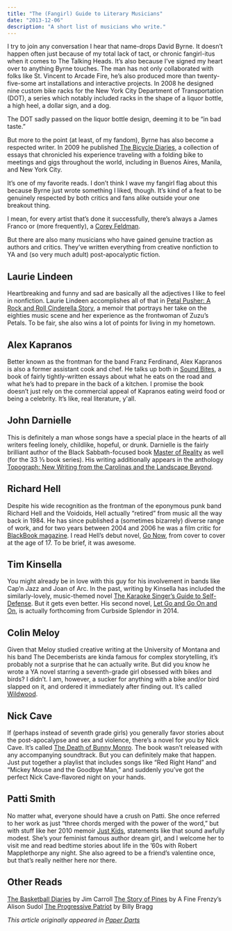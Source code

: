 ```yaml
---
title: "The (Fangirl) Guide to Literary Musicians"
date: "2013-12-06"
description: "A short list of musicians who write."
---
```


I try to join any conversation I hear that name-drops David Byrne. It doesn’t happen often just because of my total lack of tact, or chronic fangirl-itus when it comes to The Talking Heads. It’s also because I’ve signed my heart over to anything Byrne touches. The man has not only collaborated with folks like St. Vincent to Arcade Fire, he’s also produced more than twenty-five-some art installations and interactive projects. In 2008 he designed nine custom bike racks for the New York City Department of Transportation (DOT), a series which notably included racks in the shape of a liquor bottle, a high heel, a dollar sign, and a dog.

The DOT sadly passed on the liquor bottle design, deeming it to be “in bad taste.”

But more to the point (at least, of my fandom), Byrne has also become a respected writer. In 2009 he published [The Bicycle Diaries](http://www.davidbyrne.com/art/books/bicycle_diaries/), a collection of essays that chronicled his experience traveling with a folding bike to meetings and gigs throughout the world, including in Buenos Aires, Manila, and New York City.

It’s one of my favorite reads. I don’t think I wave my fangirl flag about this because Byrne just wrote something I liked, though. It’s kind of a feat to be genuinely respected by both critics and fans alike outside your one breakout thing.

I mean, for every artist that’s done it successfully, there’s always a James Franco or (more frequently), a [Corey Feldman](http://www.avclub.com/article/corey-feldman-recalls-emgooniesem-does-a-bad-micha-99638).

But there are also many musicians who have gained genuine traction as authors and critics. They’ve written everything from creative nonfiction to YA and (so very much adult) post-apocalyptic fiction.

## Laurie Lindeen

Heartbreaking and funny and sad are basically all the adjectives I like to feel in nonfiction. Laurie Lindeen accomplishes all of that in [Petal Pusher: A Rock and Roll Cinderella Story](http://paperdartsmagazine.com/blog/2013/12/6/the-fangirl-guide-to-literary-musicians.html#:~:text=Petal%20Pusher%3A%20A%20Rock%20and%20Roll%20Cinderella%20Story), a memoir that portrays her take on the eighties music scene and her experience as the frontwoman of Zuzu’s Petals. To be fair, she also wins a lot of points for living in my hometown.

## Alex Kapranos

Better known as the frontman for the band Franz Ferdinand, Alex Kapranos is also a former assistant cook and chef. He talks up both in [Sound Bites](http://www.amazon.com/Sound-Bites-Eating-Franz-Ferdinand/dp/0143038087), a book of fairly tightly-written essays about what he eats on the road and what he’s had to prepare in the back of a kitchen. I promise the book doesn’t just rely on the commercial appeal of Kapranos eating weird food or being a celebrity. It’s like, real literature, y'all.

## John Darnielle

This is definitely a man whose songs have a special place in the hearts of all writers feeling lonely, childlike, hopeful, or drunk. Darnielle is the fairly brilliant author of the Black Sabbath-focused book [Master of Reality](http://www.amazon.com/Black-Sabbaths-Master-Reality-33/dp/0826428991) as well (for the 33 ⅓ book series). His writing additionally appears in the anthology [Topograph: New Writing from the Carolinas and the Landscape Beyond](http://www.blairpub.com/alltitles/topograph.htm).

## Richard Hell

Despite his wide recognition as the frontman of the eponymous punk band Richard Hell and the Voidoids, Hell actually “retired” from music all the way back in 1984. He has since published a (sometimes bizarrely) diverse range of work, and for two years between 2004 and 2006 he was a film critic for [BlackBook magazine](http://www.blackbookmag.com/). I read Hell’s debut novel, [Go Now](http://www.amazon.com/Go-Now-Richard-Hell/dp/0684832771), from cover to cover at the age of 17. To be brief, it was awesome.

## Tim Kinsella

You might already be in love with this guy for his involvement in bands like Cap’n Jazz and Joan of Arc. In the past, writing by Kinsella has included the similarly-lovely, music-themed novel [The Karaoke Singer’s Guide to Self-Defense](http://www.amazon.com/gp/product/0983186308/ref=as_li_ss_tl?ie=UTF8&tag=feathebooks-20&link_code=as3&camp=211189&creative=373489&creativeASIN=0983186308). But it gets even better. His second novel, [Let Go and Go On and On](http://www.amazon.com/Let-Go-On-Novel/dp/1940430011), is actually forthcoming from Curbside Splendor in 2014.

## Colin Meloy

Given that Meloy studied creative writing at the University of Montana and his band The Decemberists are kinda famous for complex storytelling, it’s probably not a surprise that he can actually write. But did you know he wrote a YA novel starring a seventh-grade girl obsessed with bikes and birds? I didn’t. I am, however, a sucker for anything with a bike and/or bird slapped on it, and ordered it immediately after finding out. It’s called [Wildwood](http://www.amazon.com/Wildwood-The-Chronicles-Book/dp/0062024701).

## Nick Cave

If (perhaps instead of seventh grade girls) you generally favor stories about the post-apocalypse and sex and violence, there’s a novel for you by Nick Cave. It’s called [The Death of Bunny Monro](http://www.amazon.com/The-Death-Bunny-Munro-Novel/dp/0865479402). The book wasn’t released with any accompanying soundtrack. But you can definitely make that happen. Just put together a playlist that includes songs like “Red Right Hand” and “Mickey Mouse and the Goodbye Man,” and suddenly you’ve got the perfect Nick Cave-flavored night on your hands.

## Patti Smith

No matter what, everyone should have a crush on Patti. She once referred to her work as just “three chords merged with the power of the word,” but with stuff like her 2010 memoir [Just Kids](http://www.amazon.com/Just-Kids-Patti-Smith/dp/0060936223), statements like that sound awfully modest. She’s your feminist famous author dream girl, and I welcome her to visit me and read bedtime stories about life in the ’60s with Robert Mapplethorpe any night. She also agreed to be a friend’s valentine once, but that’s really neither here nor there.

## Other Reads

[The Basketball Diaries](http://www.amazon.com/The-Basketball-Diaries-Jim-Carroll/dp/0140100180) by Jim Carroll
[The Story of Pines](http://mashable.com/2012/10/09/fine-frenzy-story-of-pines-ebook/) by A Fine Frenzy’s Alison Sudol
[The Progressive Patriot](http://www.amazon.com/The-Progressive-Patriot-Search-Belonging/dp/0552772429) by Billy Bragg

_This article originally appeared in [Paper Darts](http://paperdartsmagazine.com/blog/2013/12/6/the-fangirl-guide-to-literary-musicians.html)_
